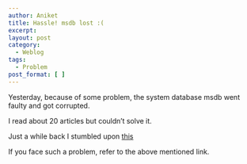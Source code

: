 ```yaml
---
author: Aniket
title: Hassle! msdb lost :(
excerpt:
layout: post
category:
  - Weblog
tags:
  - Problem
post_format: [ ]
---
```

Yesterday, because of some problem, the system database msdb went faulty and got corrupted.

I read about 20 articles but couldn’t solve it.

Just a while back I stumbled upon [this][1]

If you face such a problem, refer to the above mentioned link.

 [1]: http://bit.ly/rebuild-msdb "Fixing corrupted msdb"
